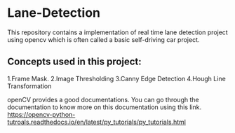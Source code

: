 # Lane-Detection
This repository contains a implementation of real time lane detection project using opencv which is often called a basic self-driving car project.

## Concepts used in this project:

1.Frame Mask.
2.Image Thresholding
3.Canny Edge Detection
4.Hough Line Transformation

openCV provides a good documentations. You can go through the documentation to know more on this documentation using this link.
https://opencv-python-tutroals.readthedocs.io/en/latest/py_tutorials/py_tutorials.html
